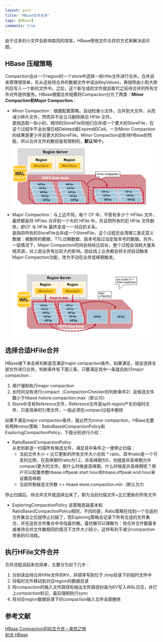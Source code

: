 ```yaml
---
layout: post
title: "HBase文件合并"
tags: [HBase]
comments: true
--- 
```


由于过多的小文件会影响查找的效率，HBase使用文件合并的方式来解决该问题。

## HBase 压缩策略
Compaction会从一个region的一个store中选择一些hfile文件进行合并。合并说来原理很简单，先从这些待合并的数据文件中读出KeyValues，再按照由小到大排列后写入一个新的文件中。之后，这个新生成的文件就会取代之前待合并的所有文件对外提供服务。HBase根据合并规模将Compaction分为了两类：**Minor Compaction和Major Compaction**：
- Minor Compaction：根据配置策略，自动检查小文件，合并到大文件，从而减少碎片文件，然而并不会立马删除掉旧 HFile 文件。    
    是指选取一些小的、相邻的StoreFile将他们合并成一个更大的StoreFile，在这个过程中不会处理已经Deleted或Expired的Cell。一次Minor Compaction的结果是更少并且更大的StoreFile。Minor Compaction会影响HBase的性能，所以合并文件的数目是有限制的，**默认10个**。
![Minor Compaction](https://raw.githubusercontent.com/Andr-Robot/iMarkdownPhotos/master/Res/minicompaction.png)
- Major Compaction：与上边不同，每个 CF 中，不管有多少个 HFiles 文件，最终都是将 HFiles 合并到一个大的 HFile 中，并且把所有的旧 HFile 文件删除，即CF 与 HFile 最终变成一一对应的关系。   
    是指将所有的StoreFile合并成一个StoreFile，这个过程还会清理三类无意义数据：被删除的数据、TTL过期数据、版本号超过设定版本号的数据。另外，一般情况下，Major Compaction时间会持续比较长，整个过程会消耗大量系统资源，对上层业务有比较大的影响。因此线上业务都会将关闭自动触发Major Compaction功能，改为手动在业务低峰期触发。
![Major Compaction](https://raw.githubusercontent.com/Andr-Robot/iMarkdownPhotos/master/Res/majorcompaction.png)

## 选择合适HFile合并
HBase接下来会再判断是否满足major compaction条件，如果满足，就会选择全部文件进行合并。判断条件有下面三条，只要满足其中一条就会执行major compaction：

1. 用户强制执行major compaction
2. 长时间没有进行compact（CompactionChecker的判断条件2）且候选文件数小于hbase.hstore.compaction.max（默认10）
3. Store中含有Reference文件，Reference文件是split region产生的临时文件，只是简单的引用文件，一般必须在compact过程中删除

如果不满足major compaction条件，就必然为minor compaction，HBase主要有两种minor策略：RatioBasedCompactionPolicy和ExploringCompactionPolicy，下面分别进行介绍：    
- RatioBasedCompactionPolicy    
从老到新逐一扫描所有候选文件，满足其中条件之一便停止扫描：
    - 当前文件大小 < 比它更新的所有文件大小总和 * ratio，其中ratio是一个可变的比例，在高峰期时ratio为1.2，非高峰期为5，也就是非高峰期允许compact更大的文件。那什么时候是高峰期，什么时候是非高峰期呢？用户可以配置参数hbase.offpeak.start.hour和hbase.offpeak.end.hour来设置高峰期
    - 当前所剩候选文件数 <= hbase.store.compaction.min（默认为3）

停止扫描后，待合并文件就选择出来了，即为当前扫描文件+比它更新的所有文件
- ExploringCompactionPolicy
该策略思路基本和RatioBasedCompactionPolicy相同，不同的是，Ratio策略在找到一个合适的文件集合之后就停止扫描了，而Exploring策略会记录下所有合适的文件集合，并在这些文件集合中寻找最优解。最优解可以理解为：待合并文件数最多或者待合并文件数相同的情况下文件大小较小，这样有利于减少compaction带来的IO消耗。

## 执行HFile文件合并
合并流程说起来也简单，主要分为如下几步：
1. 分别读出待合并hfile文件的KV，并顺序写到位于./tmp目录下的临时文件中
2. 将临时文件移动到对应region的数据目录
3. 将compaction的输入文件路径和输出文件路径封装为KV写入WAL日志，并打上compaction标记，最后强制执行sync
4. 将对应region数据目录下的compaction输入文件全部删除

## 参考文献
[HBase Compaction的前生今世－身世之旅](http://hbasefly.com/2016/07/13/hbase-compaction-1/)    
[初涉 HBase](https://leonlibraries.github.io/2017/04/13/%E5%88%9D%E6%B6%89HBase/)